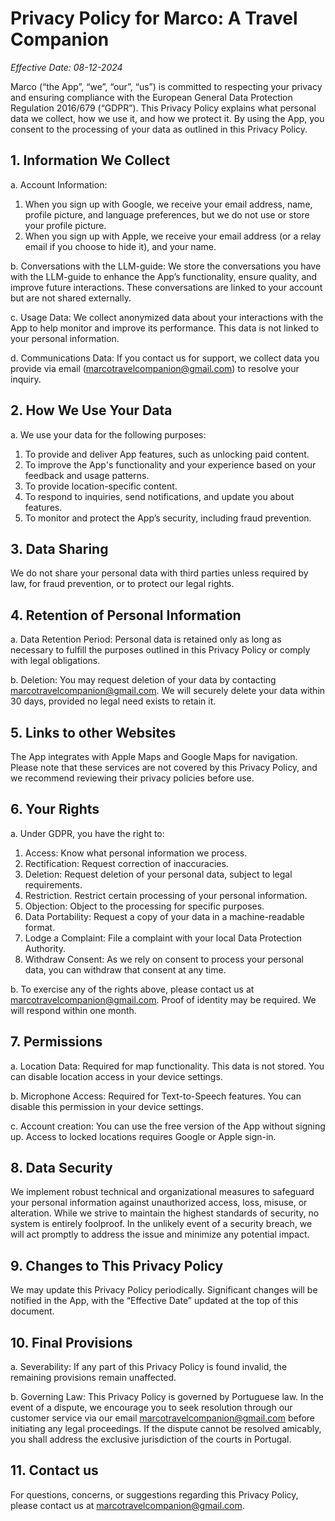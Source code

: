 # Privacy Policy for Marco: A Travel Companion

*Effective Date: 08-12-2024*

Marco (“the App”, “we”, “our”, “us”) is committed to respecting your privacy and ensuring compliance with the European General Data Protection Regulation 2016/679 (“GDPR”). This Privacy Policy explains what personal data we collect, how we use it, and how we protect it. By using the App, you consent to the processing of your data as outlined in this Privacy Policy.

## 1. Information We Collect

a. Account Information:
1. When you sign up with Google, we receive your email address, name, profile picture, and language preferences, but we do not use or store your profile picture.
2. When you sign up with Apple, we receive your email address (or a relay email if you choose to hide it), and your name.

b. Conversations with the LLM-guide: We store the conversations you have with the LLM-guide to enhance the App’s functionality, ensure quality, and improve future interactions. These conversations are linked to your account but are not shared externally.

c. Usage Data: We collect anonymized data about your interactions with the App to help monitor and improve its performance. This data is not linked to your personal information.

d. Communications Data: If you contact us for support, we collect data you provide via email ([marcotravelcompanion@gmail.com](mailto:marcotravelcompanion@gmail.com)) to resolve your inquiry.


## 2. How We Use Your Data
a. We use your data for the following purposes:
1. To provide and deliver App features, such as unlocking paid content.
2. To improve the App's functionality and your experience based on your feedback and usage patterns.
3. To provide location-specific content.
4. To respond to inquiries, send notifications, and update you about features.
5. To monitor and protect the App’s security, including fraud prevention.


## 3. Data Sharing
We do not share your personal data with third parties unless required by law, for fraud prevention, or to protect our legal rights.


## 4. Retention of Personal Information

a. Data Retention Period: Personal data is retained only as long as necessary to fulfill the purposes outlined in this Privacy Policy or comply with legal obligations.

b. Deletion: You may request deletion of your data by contacting [marcotravelcompanion@gmail.com](mailto:marcotravelcompanion@gmail.com). We will securely delete your data within 30 days, provided no legal need exists to retain it.


## 5. Links to other Websites
The App integrates with Apple Maps and Google Maps for navigation. Please note that these services are not covered by this Privacy Policy, and we recommend reviewing their privacy policies before use.


## 6. Your Rights
a. Under GDPR, you have the right to:
1. Access: Know what personal information we process.
2. Rectification: Request correction of inaccuracies.
3. Deletion: Request deletion of your personal data, subject to legal requirements.
4. Restriction. Restrict certain processing of your personal information.
5. Objection: Object to the processing for specific purposes.
6. Data Portability: Request a copy of your data in a machine-readable format.
7. Lodge a Complaint: File a complaint with your local Data Protection Authority. 
8. Withdraw Consent: As we rely on consent to process your personal data, you can withdraw that consent at any time.

b. To exercise any of the rights above, please contact us at [marcotravelcompanion@gmail.com](mailto:marcotravelcompanion@gmail.com). Proof of identity may be required. We will respond within one month.


## 7. Permissions

a. Location Data: Required for map functionality. This data is not stored. You can disable location access in your device settings.

b. Microphone Access: Required for Text-to-Speech features. You can disable this permission in your device settings.

c. Account creation: You can use the free version of the App without signing up. Access to locked locations requires Google or Apple sign-in.


## 8. Data Security
We implement robust technical and organizational measures to safeguard your personal information against unauthorized access, loss, misuse, or alteration. While we strive to maintain the highest standards of security, no system is entirely foolproof. In the unlikely event of a security breach, we will act promptly to address the issue and minimize any potential impact.


## 9. Changes to This Privacy Policy
We may update this Privacy Policy periodically. Significant changes will be notified in the App, with the “Effective Date” updated at the top of this document.


## 10. Final Provisions

a. Severability: If any part of this Privacy Policy is found invalid, the remaining provisions remain unaffected. 

b. Governing Law: This Privacy Policy is governed by Portuguese law. In the event of a dispute, we encourage you to seek resolution through our customer service via our email [marcotravelcompanion@gmail.com](mailto:marcotravelcompanion@gmail.com) before initiating any legal proceedings. If the dispute cannot be resolved amicably, you shall address the exclusive jurisdiction of the courts in Portugal.


## 11. Contact us
For questions, concerns, or suggestions regarding this Privacy Policy, please contact us at [marcotravelcompanion@gmail.com](mailto:marcotravelcompanion@gmail.com).

